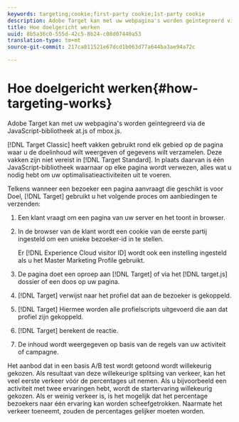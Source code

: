 ```yaml
---
keywords: targeting;cookie;first-party cookie;1st-party cookie
description: Adobe Target kan met uw webpagina's worden geïntegreerd via de JavaScript-bibliotheek at.js of mbox.js.
title: Hoe doelgericht werken
uuid: 8b5a36c0-555d-42c5-8b24-c08d07440a53
translation-type: tm+mt
source-git-commit: 217ca811521e67dcd1b063d77a644ba3ae94a72c

---
```



# Hoe doelgericht werken{#how-targeting-works}

Adobe Target kan met uw webpagina&#39;s worden geïntegreerd via de JavaScript-bibliotheek at.js of mbox.js.

[!DNL Target Classic] heeft vakken gebruikt rond elk gebied op de pagina waar u de doelinhoud wilt weergeven of gegevens wilt verzamelen. Deze vakken zijn niet vereist in [!DNL Target Standard]. In plaats daarvan is één JavaScript-bibliotheek waarnaar op elke pagina wordt verwezen, alles wat u nodig hebt om uw optimalisatieactiviteiten uit te voeren.

Telkens wanneer een bezoeker een pagina aanvraagt die geschikt is voor Doel, [!DNL Target] gebruikt u het volgende proces om aanbiedingen te verzenden:

1. Een klant vraagt om een pagina van uw server en het toont in browser.
1. In de browser van de klant wordt een cookie van de eerste partij ingesteld om een unieke bezoeker-id in te stellen.

   Er [!DNL Experience Cloud visitor ID] wordt ook een instelling ingesteld als u het Master Marketing Profile gebruikt.

1. De pagina doet een oproep aan [!DNL Target] of via het [!DNL target.js] dossier of een doos op uw pagina.
1. [!DNL Target] verwijst naar het profiel dat aan de bezoeker is gekoppeld.
1. [!DNL Target] Hiermee worden alle profielscripts uitgevoerd die aan dat profiel zijn gekoppeld.
1. [!DNL Target] berekent de reactie.
1. De inhoud wordt weergegeven op basis van de regels van uw activiteit of campagne.

Het aanbod dat in een basis A/B test wordt getoond wordt willekeurig gekozen. Als resultaat van deze willekeurige splitsing van verkeer, kan het veel eerste verkeer vóór de percentages uit nemen. Als u bijvoorbeeld een activiteit met twee ervaringen hebt, wordt de startervaring willekeurig gekozen. Als er weinig verkeer is, is het mogelijk dat het percentage bezoekers naar één ervaring kan worden scheefgetrokken. Naarmate het verkeer toeneemt, zouden de percentages gelijker moeten worden.
